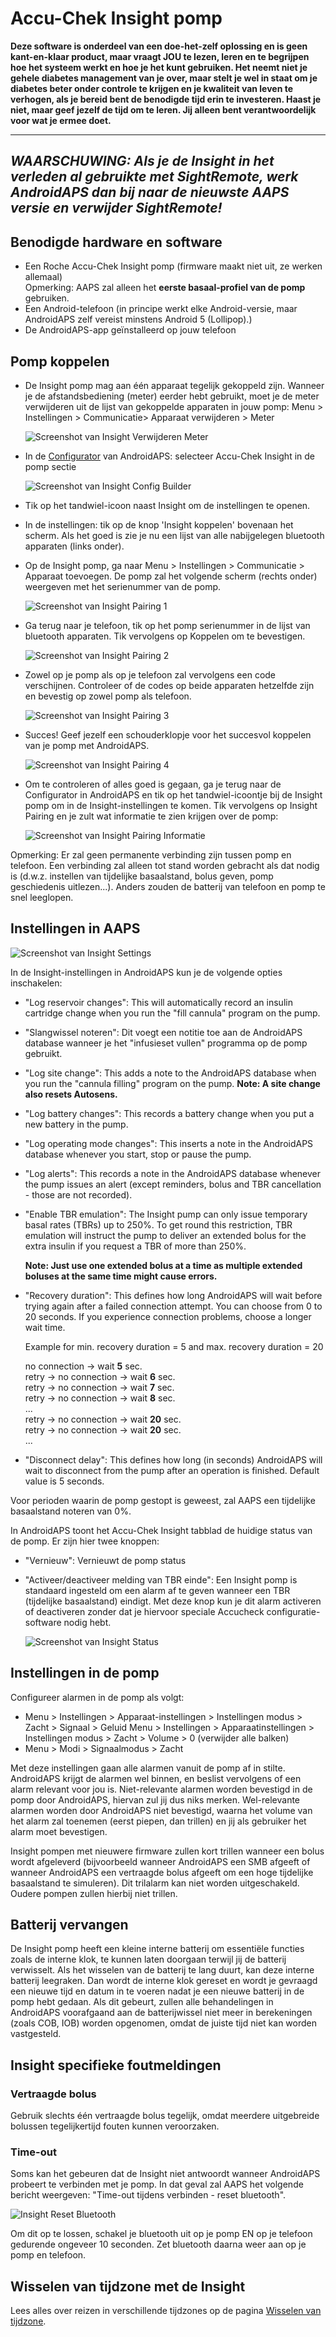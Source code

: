 # Accu-Chek Insight pomp

**Deze software is onderdeel van een doe-het-zelf oplossing en is geen kant-en-klaar product, maar vraagt JOU te lezen, leren en te begrijpen hoe het systeem werkt en hoe je het kunt gebruiken. Het neemt niet je gehele diabetes management van je over, maar stelt je wel in staat om je diabetes beter onder controle te krijgen en je kwaliteit van leven te verhogen, als je bereid bent de benodigde tijd erin te investeren. Haast je niet, maar geef jezelf de tijd om te leren. Jij alleen bent verantwoordelijk voor wat je ermee doet.**

* * *

## ***WAARSCHUWING:** Als je de Insight in het verleden al gebruikte met **SightRemote,** werk AndroidAPS dan bij naar de nieuwste AAPS versie en **verwijder SightRemote**!*

## Benodigde hardware en software

* Een Roche Accu-Chek Insight pomp (firmware maakt niet uit, ze werken allemaal)
<br>Opmerking: AAPS zal alleen het <b>eerste basaal-profiel van de pomp</b> gebruiken.
* Een Android-telefoon (in principe werkt elke Android-versie, maar AndroidAPS zelf vereist minstens Android 5 (Lollipop).)
* De AndroidAPS-app geïnstalleerd op jouw telefoon

## Pomp koppelen

* De Insight pomp mag aan één apparaat tegelijk gekoppeld zijn. Wanneer je de afstandsbediening (meter) eerder hebt gebruikt, moet je de meter verwijderen uit de lijst van gekoppelde apparaten in jouw pomp: Menu > Instellingen > Communicatie> Apparaat verwijderen > Meter
    
    ![Screenshot van Insight Verwijderen Meter](../images/Insight_RemoveMeter.png)

* In de [Configurator](../Configuration/Config-Builder) van AndroidAPS: selecteer Accu-Chek Insight in de pomp sectie
    
    ![Screenshot van Insight Config Builder](../images/Insight_ConfigBuilder.png)

* Tik op het tandwiel-icoon naast Insight om de instellingen te openen.

* In de instellingen: tik op de knop 'Insight koppelen' bovenaan het scherm. Als het goed is zie je nu een lijst van alle nabijgelegen bluetooth apparaten (links onder).
* Op de Insight pomp, ga naar Menu > Instellingen > Communicatie > Apparaat toevoegen. De pomp zal het volgende scherm (rechts onder) weergeven met het serienummer van de pomp.
    
    ![Screenshot van Insight Pairing 1](../images/Insight_Pairing1.png)

* Ga terug naar je telefoon, tik op het pomp serienummer in de lijst van bluetooth apparaten. Tik vervolgens op Koppelen om te bevestigen.
    
    ![Screenshot van Insight Pairing 2](../images/Insight_Pairing2.png)

* Zowel op je pomp als op je telefoon zal vervolgens een code verschijnen. Controleer of de codes op beide apparaten hetzelfde zijn en bevestig op zowel pomp als telefoon.
    
    ![Screenshot van Insight Pairing 3](../images/Insight_Pairing3.png)

* Succes! Geef jezelf een schouderklopje voor het succesvol koppelen van je pomp met AndroidAPS.
    
    ![Screenshot van Insight Pairing 4](../images/Insight_Pairing4.png)

* Om te controleren of alles goed is gegaan, ga je terug naar de Configurator in AndroidAPS en tik op het tandwiel-icoontje bij de Insight pomp om in de Insight-instellingen te komen. Tik vervolgens op Insight Pairing en je zult wat informatie te zien krijgen over de pomp:
    
    ![Screenshot van Insight Pairing Informatie](../images/Insight_PairingInformation.png)

Opmerking: Er zal geen permanente verbinding zijn tussen pomp en telefoon. Een verbinding zal alleen tot stand worden gebracht als dat nodig is (d.w.z. instellen van tijdelijke basaalstand, bolus geven, pomp geschiedenis uitlezen...). Anders zouden de batterij van telefoon en pomp te snel leeglopen.

## Instellingen in AAPS

![Screenshot van Insight Settings](../images/Insight_pairing_V2_5.png)

In de Insight-instellingen in AndroidAPS kun je de volgende opties inschakelen:

* "Log reservoir changes": This will automatically record an insulin cartridge change when you run the "fill cannula" program on the pump.
* "Slangwissel noteren": Dit voegt een notitie toe aan de AndroidAPS database wanneer je het "infusieset vullen" programma op de pomp gebruikt.
* "Log site change": This adds a note to the AndroidAPS database when you run the "cannula filling" program on the pump. **Note: A site change also resets Autosens.**
* "Log battery changes": This records a battery change when you put a new battery in the pump.
* "Log operating mode changes": This inserts a note in the AndroidAPS database whenever you start, stop or pause the pump.
* "Log alerts": This records a note in the AndroidAPS database whenever the pump issues an alert (except reminders, bolus and TBR cancellation - those are not recorded).
* "Enable TBR emulation": The Insight pump can only issue temporary basal rates (TBRs) up to 250%. To get round this restriction, TBR emulation will instruct the pump to deliver an extended bolus for the extra insulin if you request a TBR of more than 250%.
    
    **Note: Just use one extended bolus at a time as multiple extended boluses at the same time might cause errors.**

* "Recovery duration": This defines how long AndroidAPS will wait before trying again after a failed connection attempt. You can choose from 0 to 20 seconds. If you experience connection problems, choose a longer wait time.   
      
    Example for min. recovery duration = 5 and max. recovery duration = 20   
      
    no connection -> wait **5** sec.   
    retry -> no connection -> wait **6** sec.   
    retry -> no connection -> wait **7** sec.   
    retry -> no connection -> wait **8** sec.   
    ...   
    retry -> no connection -> wait **20** sec.   
    retry -> no connection -> wait **20** sec.   
    ...

* "Disconnect delay": This defines how long (in seconds) AndroidAPS will wait to disconnect from the pump after an operation is finished. Default value is 5 seconds.

Voor perioden waarin de pomp gestopt is geweest, zal AAPS een tijdelijke basaalstand noteren van 0%.

In AndroidAPS toont het Accu-Chek Insight tabblad de huidige status van de pomp. Er zijn hier twee knoppen:

* "Vernieuw": Vernieuwt de pomp status
* "Activeer/deactiveer melding van TBR einde": Een Insight pomp is standaard ingesteld om een alarm af te geven wanneer een TBR (tijdelijke basaalstand) eindigt. Met deze knop kun je dit alarm activeren of deactiveren zonder dat je hiervoor speciale Accucheck configuratie-software nodig hebt.
    
    ![Screenshot van Insight Status](../images/Insight_Status2.png)

## Instellingen in de pomp

Configureer alarmen in de pomp als volgt:

* Menu > Instellingen > Apparaat-instellingen > Instellingen modus > Zacht > Signaal > Geluid Menu > Instellingen > Apparaatinstellingen > Instellingen modus > Zacht > Volume > 0 (verwijder alle balken)
* Menu > Modi > Signaalmodus > Zacht

Met deze instellingen gaan alle alarmen vanuit de pomp af in stilte. AndroidAPS krijgt de alarmen wel binnen, en beslist vervolgens of een alarm relevant voor jou is. Niet-relevante alarmen worden bevestigd in de pomp door AndroidAPS, hiervan zul jij dus niks merken. Wel-relevante alarmen worden door AndroidAPS niet bevestigd, waarna het volume van het alarm zal toenemen (eerst piepen, dan trillen) en jij als gebruiker het alarm moet bevestigen.

Insight pompen met nieuwere firmware zullen kort trillen wanneer een bolus wordt afgeleverd (bijvoorbeeld wanneer AndroidAPS een SMB afgeeft of wanneer AndroidAPS een vertraagde bolus afgeeft om een hoge tijdelijke basaalstand te simuleren). Dit trilalarm kan niet worden uitgeschakeld. Oudere pompen zullen hierbij niet trillen.

## Batterij vervangen

De Insight pomp heeft een kleine interne batterij om essentiële functies zoals de interne klok, te kunnen laten doorgaan terwijl jij de batterij verwisselt. Als het wisselen van de batterij te lang duurt, kan deze interne batterij leegraken. Dan wordt de interne klok gereset en wordt je gevraagd een nieuwe tijd en datum in te voeren nadat je een nieuwe batterij in de pomp hebt gedaan. Als dit gebeurt, zullen alle behandelingen in AndroidAPS voorafgaand aan de batterijwissel niet meer in berekeningen (zoals COB, IOB) worden opgenomen, omdat de juiste tijd niet kan worden vastgesteld.

## Insight specifieke foutmeldingen

### Vertraagde bolus

Gebruik slechts één vertraagde bolus tegelijk, omdat meerdere uitgebreide bolussen tegelijkertijd fouten kunnen veroorzaken.

### Time-out

Soms kan het gebeuren dat de Insight niet antwoordt wanneer AndroidAPS probeert te verbinden met je pomp. In dat geval zal AAPS het volgende bericht weergeven: "Time-out tijdens verbinden - reset bluetooth".

![Insight Reset Bluetooth](../images/Insight_ResetBT.png)

Om dit op te lossen, schakel je bluetooth uit op je pomp EN op je telefoon gedurende ongeveer 10 seconden. Zet bluetooth daarna weer aan op je pomp en telefoon.

## Wisselen van tijdzone met de Insight

Lees alles over reizen in verschillende tijdzones op de pagina [Wisselen van tijdzone](../Usage/Timezone-traveling#insight).